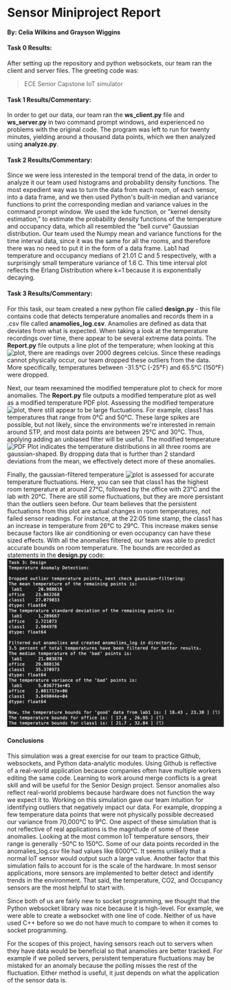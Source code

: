 # Sensor Miniproject Report
#### By: Celia Wilkins and Grayson Wiggins

#### Task 0 Results:
After setting up the repository and python websockets, our team ran the client and server files. The greeting code was:
>ECE Senior Capstone IoT simulator

#### Task 1 Results/Commentary:
In order to get our data, our team ran the __ws_client.py__ file and __ws_server.py__ in two command prompt windows, and experienced no problems with the original code. The program was left to run for twenty minutes, yielding around a thousand data points, which we then analyzed using __analyze.py__. 
#### Task 2 Results/Commentary:
Since we were less interested in the temporal trend of the data, in order to analyze it our team used histograms and probability density functions. The most expedient way was to turn the data from each room, of each sensor, into a data frame, and we then used Python's built-in median and variance functions to print the corresponding median and variance values in the command prompt window. We used the kde function, or "kernel density estimation," to estimate the probability density functions of the temperature and occupancy data, which all resembled the "bell curve" Gaussian distribution. Our team used the Numpy mean and variance functions for the time interval data, since it was the same for all the rooms, and therefore there was no need to put it in the form of a data frame. Lab1 had temperature and occupancy medians of 21.01 C and 5 respectively, with a surprisingly small temperature variance of 1.6 C. This time interval plot reflects the Erlang Distribution where k=1 because it is exponentially decaying. 


#### Task 3 Results/Commentary:
For this task, our team created a new python file called __design.py__ - this file contains code that detects temperature anomalies and records them in a .csv file called __anamolies_log.csv__. Anamolies are defined as data that deviates from what is expected. When taking a look at the temperature recordings over time, there appear to be several extreme data points. The __Report.py__ file outputs a line plot of the temperature; when looking at this ![plot](https://github.com/graysonw15/2020-sensor-miniproject/tree/main/output_plots/Raw_TPlot.png), there are readings over 2000 degrees celcius. Since these readings cannot physically occur, our team dropped these outliers from the data. More specifically, temperatures between -31.5°C (-25°F) and 65.5°C (150°F) were dropped.

Next, our team reexamined the modified temperature plot to check for more anomalies. The __Report.py__ file outputs a modified temperature plot as well as a modified temperature PDF plot. Assessing the modified temperature ![plot](https://github.com/graysonw15/2020-sensor-miniproject/tree/main/output_plots/Modified_TPlot.png), there still appear to be large fluctuations. For example, class1 has temperatures that range from 0°C and 50°C. These large spikes are possible, but not likely, since the environments we're interested in remain around STP, and most data points are between 25°C and 30°C. Thus, applying adding an unbiased filter will be useful. The modified temperature ![PDF Plot](https://github.com/graysonw15/2020-sensor-miniproject/tree/main/output_plots/Modified_PDF.png) indicates the temperature distributions in all three rooms are gaussian-shaped. By dropping data that is further than 2 standard deviations from the mean, we effectively detect more of these anomalies. 

Finally, the gaussian-filtered temperature ![plot](https://github.com/graysonw15/2020-sensor-miniproject/tree/main/output_plots/Gauss_Filter_TPlot.png) is assessed for accurate temperature fluctuations. Here, you can see that class1 has the highest room temperature at around 27°C, followed by the office with 23°C and the lab with 20°C. There are still some fluctuations, but they are more persistant than the outliers seen before. Our team believes that the persistent fluctuations from this plot are actual changes in room temperatures, not failed sensor readings. For instance, at the 22:05 time stamp, the class1 has an increase in temperature from 26°C to 29°C. This increase makes sense because factors like air conditioning or even occupancy can have these sized effects. With all the anomalies filtered, our team was able to predict accurate bounds on room temperature. The bounds are recorded as statements in the __design.py__ code:
![print](https://github.com/graysonw15/2020-sensor-miniproject/blob/main/output_plots/Command_Output.png)

#### Conclusions

This simulation was a great exercise for our team to practice Github, websockets, and Python data-analytic modules. Using Github is reflective of a real-world application because companies often have multiple workers editing the same code. Learning to work around merge conflicts is a great skill and will be useful for the Senior Design project. Sensor anomalies also reflect real-world problems because hardware does not function the way we expect it to. Working on this simulation gave our team intuition for identifying outliers that negatively impact our data. For example, dropping a few temperature data points that were not physically possible decreased our variance from 70,000°C to 9°C. One aspect of these simulation that is not reflective of real applications is the magnitude of some of these anomalies. Looking at the most common IoT temperature sensors, their range is generally -50°C to 150°C. Some of our data points recorded in the anomalies_log.csv file had values like 6000°C. It seems unlikely that a normal IoT sensor would output such a large value. Another factor that this simulation fails to account for is the scale of the hardware. In most sensor applications, more sensors are implemented to better detect and identify trends in the environment. That said, the temperature, CO2, and Occupancy sensors are the most helpful to start with.

Since both of us are fairly new to socket programming, we thought that the Python websocket library was nice because it is high-level. For example, we were able to create a websocket with one line of code. Neither of us have used C++ before so we do not have much to compare to when it comes to socket programming.

For the scopes of this project, having sensors reach out to servers when they have data would be beneficial so that anamolies are better tracked. For example if we polled servers, persistent temperature fluctuations may be mistaked for an anomaly because the polling misses the rest of the fluctuation. Either method is useful, it just depends on what the application of the sensor data is.


